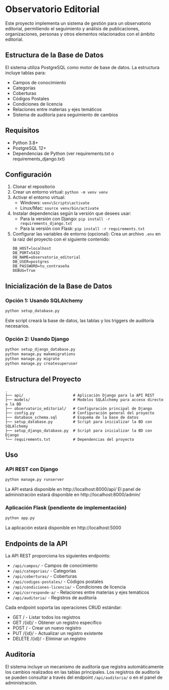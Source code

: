 # Observatorio Editorial

Este proyecto implementa un sistema de gestión para un observatorio editorial, permitiendo el seguimiento y análisis de publicaciones, organizaciones, personas y otros elementos relacionados con el ámbito editorial.

## Estructura de la Base de Datos

El sistema utiliza PostgreSQL como motor de base de datos. La estructura incluye tablas para:

- Campos de conocimiento
- Categorías
- Coberturas
- Códigos Postales
- Condiciones de licencia
- Relaciones entre materias y ejes temáticos
- Sistema de auditoría para seguimiento de cambios

## Requisitos

- Python 3.8+
- PostgreSQL 12+
- Dependencias de Python (ver requirements.txt o requirements_django.txt)

## Configuración

1. Clonar el repositorio
2. Crear un entorno virtual: `python -m venv venv`
3. Activar el entorno virtual:
   - Windows: `venv\Scripts\activate`
   - Linux/Mac: `source venv/bin/activate`
4. Instalar dependencias según la versión que desees usar:
   - Para la versión con Django: `pip install -r requirements_django.txt`
   - Para la versión con Flask: `pip install -r requirements.txt`
5. Configurar las variables de entorno (opcional):
   Crea un archivo `.env` en la raíz del proyecto con el siguiente contenido:
   ```
   DB_HOST=localhost
   DB_PORT=5432
   DB_NAME=observatorio_editorial
   DB_USER=postgres
   DB_PASSWORD=tu_contraseña
   DEBUG=True
   ```

## Inicialización de la Base de Datos

### Opción 1: Usando SQLAlchemy

```bash
python setup_database.py
```

Este script creará la base de datos, las tablas y los triggers de auditoría necesarios.

### Opción 2: Usando Django

```bash
python setup_django_database.py
python manage.py makemigrations
python manage.py migrate
python manage.py createsuperuser
```

## Estructura del Proyecto

```
.
├── api/                      # Aplicación Django para la API REST
├── models/                   # Modelos SQLAlchemy para acceso directo a la BD
├── observatorio_editorial/   # Configuración principal de Django
├── config.py                 # Configuración general del proyecto
├── database_schema.sql       # Esquema de la base de datos
├── setup_database.py         # Script para inicializar la BD con SQLAlchemy
├── setup_django_database.py  # Script para inicializar la BD con Django
└── requirements.txt          # Dependencias del proyecto
```

## Uso

### API REST con Django

```bash
python manage.py runserver
```

La API estará disponible en http://localhost:8000/api/
El panel de administración estará disponible en http://localhost:8000/admin/

### Aplicación Flask (pendiente de implementación)

```bash
python app.py
```

La aplicación estará disponible en http://localhost:5000

## Endpoints de la API

La API REST proporciona los siguientes endpoints:

- `/api/campos/` - Campos de conocimiento
- `/api/categorias/` - Categorías
- `/api/coberturas/` - Coberturas
- `/api/codigos-postales/` - Códigos postales
- `/api/condiciones-licencia/` - Condiciones de licencia
- `/api/corresponde-a/` - Relaciones entre materias y ejes temáticos
- `/api/auditoria/` - Registros de auditoría

Cada endpoint soporta las operaciones CRUD estándar:
- GET / - Listar todos los registros
- GET /{id}/ - Obtener un registro específico
- POST / - Crear un nuevo registro
- PUT /{id}/ - Actualizar un registro existente
- DELETE /{id}/ - Eliminar un registro

## Auditoría

El sistema incluye un mecanismo de auditoría que registra automáticamente los cambios realizados en las tablas principales. Los registros de auditoría se pueden consultar a través del endpoint `/api/auditoria/` o en el panel de administración.